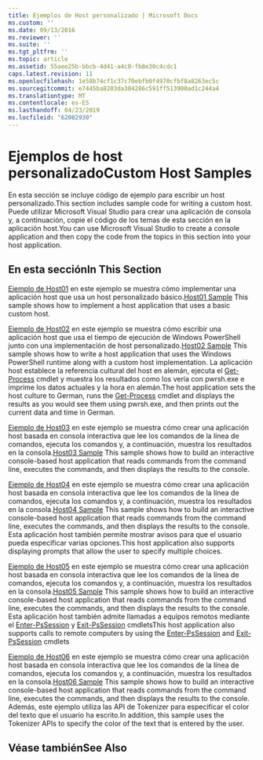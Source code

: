 ```yaml
---
title: Ejemplos de Host personalizado | Microsoft Docs
ms.custom: ''
ms.date: 09/13/2016
ms.reviewer: ''
ms.suite: ''
ms.tgt_pltfrm: ''
ms.topic: article
ms.assetid: 55aee25b-bbcb-4d41-a4c0-fb8e30c4cdc1
caps.latest.revision: 11
ms.openlocfilehash: 1e58b74cf1c37c70ebfb0f4970cfbf8a8263ec5c
ms.sourcegitcommit: e7445ba8203da304286c591ff513900ad1c244a4
ms.translationtype: MT
ms.contentlocale: es-ES
ms.lasthandoff: 04/23/2019
ms.locfileid: "62082930"
---
```

# <a name="custom-host-samples"></a><span data-ttu-id="96997-102">Ejemplos de host personalizado</span><span class="sxs-lookup"><span data-stu-id="96997-102">Custom Host Samples</span></span>

<span data-ttu-id="96997-103">En esta sección se incluye código de ejemplo para escribir un host personalizado.</span><span class="sxs-lookup"><span data-stu-id="96997-103">This section includes sample code for writing a custom host.</span></span> <span data-ttu-id="96997-104">Puede utilizar Microsoft Visual Studio para crear una aplicación de consola y, a continuación, copie el código de los temas de esta sección en la aplicación host.</span><span class="sxs-lookup"><span data-stu-id="96997-104">You can use Microsoft Visual Studio to create a console application and then copy the code from the topics in this section into your host application.</span></span>

## <a name="in-this-section"></a><span data-ttu-id="96997-105">En esta sección</span><span class="sxs-lookup"><span data-stu-id="96997-105">In This Section</span></span>

 <span data-ttu-id="96997-106">[Ejemplo de Host01](./host01-sample.md) en este ejemplo se muestra cómo implementar una aplicación host que usa un host personalizado básico.</span><span class="sxs-lookup"><span data-stu-id="96997-106">[Host01 Sample](./host01-sample.md) This sample shows how to implement a host application that uses a basic custom host.</span></span>

 <span data-ttu-id="96997-107">[Ejemplo de Host02](./host02-sample.md) en este ejemplo se muestra cómo escribir una aplicación host que usa el tiempo de ejecución de Windows PowerShell junto con una implementación de host personalizado.</span><span class="sxs-lookup"><span data-stu-id="96997-107">[Host02 Sample](./host02-sample.md) This sample shows how to write a host application that uses the Windows PowerShell runtime along with a custom host implementation.</span></span> <span data-ttu-id="96997-108">La aplicación host establece la referencia cultural del host en alemán, ejecuta el [Get-Process](/powershell/module/Microsoft.PowerShell.Management/Get-Process) cmdlet y muestra los resultados como los vería con pwrsh.exe e imprime los datos actuales y la hora en alemán.</span><span class="sxs-lookup"><span data-stu-id="96997-108">The host application sets the host culture to German, runs the [Get-Process](/powershell/module/Microsoft.PowerShell.Management/Get-Process) cmdlet and displays the results as you would see them using pwrsh.exe, and then prints out the current data and time in German.</span></span>

 <span data-ttu-id="96997-109">[Ejemplo de Host03](./host03-sample.md) en este ejemplo se muestra cómo crear una aplicación host basada en consola interactiva que lee los comandos de la línea de comandos, ejecuta los comandos y, a continuación, muestra los resultados en la consola.</span><span class="sxs-lookup"><span data-stu-id="96997-109">[Host03 Sample](./host03-sample.md) This sample shows how to build an interactive console-based host application that reads commands from the command line, executes the commands, and then displays the results to the console.</span></span>

 <span data-ttu-id="96997-110">[Ejemplo de Host04](./host04-sample.md) en este ejemplo se muestra cómo crear una aplicación host basada en consola interactiva que lee los comandos de la línea de comandos, ejecuta los comandos y, a continuación, muestra los resultados en la consola.</span><span class="sxs-lookup"><span data-stu-id="96997-110">[Host04 Sample](./host04-sample.md) This sample shows how to build an interactive console-based host application that reads commands from the command line, executes the commands, and then displays the results to the console.</span></span> <span data-ttu-id="96997-111">Esta aplicación host también permite mostrar avisos para que el usuario pueda especificar varias opciones.</span><span class="sxs-lookup"><span data-stu-id="96997-111">This host application also supports displaying prompts that allow the user to specify multiple choices.</span></span>

 <span data-ttu-id="96997-112">[Ejemplo de Host05](./host05-sample.md) en este ejemplo se muestra cómo crear una aplicación host basada en consola interactiva que lee los comandos de la línea de comandos, ejecuta los comandos y, a continuación, muestra los resultados en la consola.</span><span class="sxs-lookup"><span data-stu-id="96997-112">[Host05 Sample](./host05-sample.md) This sample shows how to build an interactive console-based host application that reads commands from the command line, executes the commands, and then displays the results to the console.</span></span> <span data-ttu-id="96997-113">Esta aplicación host también admite llamadas a equipos remotos mediante el [Enter-PsSession](/powershell/module/Microsoft.PowerShell.Core/Enter-PSSession) y [Exit-PsSession](/powershell/module/Microsoft.PowerShell.Core/Exit-PSSession) cmdlets</span><span class="sxs-lookup"><span data-stu-id="96997-113">This host application also supports calls to remote computers by using the [Enter-PsSession](/powershell/module/Microsoft.PowerShell.Core/Enter-PSSession) and [Exit-PsSession](/powershell/module/Microsoft.PowerShell.Core/Exit-PSSession) cmdlets</span></span>

 <span data-ttu-id="96997-114">[Ejemplo de Host06](./host06-sample.md) en este ejemplo se muestra cómo crear una aplicación host basada en consola interactiva que lee los comandos de la línea de comandos, ejecuta los comandos y, a continuación, muestra los resultados en la consola.</span><span class="sxs-lookup"><span data-stu-id="96997-114">[Host06 Sample](./host06-sample.md) This sample shows how to build an interactive console-based host application that reads commands from the command line, executes the commands, and then displays the results to the console.</span></span> <span data-ttu-id="96997-115">Además, este ejemplo utiliza las API de Tokenizer para especificar el color del texto que el usuario ha escrito.</span><span class="sxs-lookup"><span data-stu-id="96997-115">In addition, this sample uses the Tokenizer APIs to specify the color of the text that is entered by the user.</span></span>

## <a name="see-also"></a><span data-ttu-id="96997-116">Véase también</span><span class="sxs-lookup"><span data-stu-id="96997-116">See Also</span></span>
